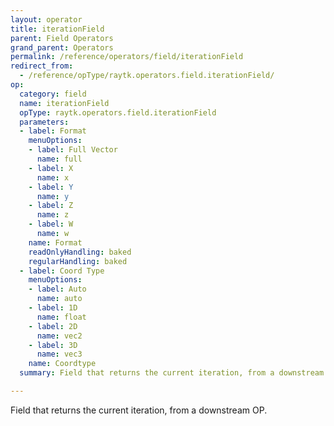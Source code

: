 ```yaml
---
layout: operator
title: iterationField
parent: Field Operators
grand_parent: Operators
permalink: /reference/operators/field/iterationField
redirect_from:
  - /reference/opType/raytk.operators.field.iterationField/
op:
  category: field
  name: iterationField
  opType: raytk.operators.field.iterationField
  parameters:
  - label: Format
    menuOptions:
    - label: Full Vector
      name: full
    - label: X
      name: x
    - label: Y
      name: y
    - label: Z
      name: z
    - label: W
      name: w
    name: Format
    readOnlyHandling: baked
    regularHandling: baked
  - label: Coord Type
    menuOptions:
    - label: Auto
      name: auto
    - label: 1D
      name: float
    - label: 2D
      name: vec2
    - label: 3D
      name: vec3
    name: Coordtype
  summary: Field that returns the current iteration, from a downstream OP.

---
```



Field that returns the current iteration, from a downstream OP.